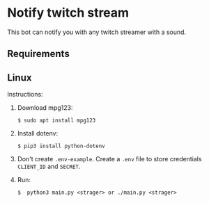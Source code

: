 # Notify twitch stream

This bot can notify you with any twitch streamer with a sound.

## Requirements

## Linux

Instructions:

1.  Download mpg123:

        $ sudo apt install mpg123

2.  Install dotenv:

        $ pip3 install python-dotenv

3.  Don't create `.env-example`. Create a `.env` file to store credentials `CLIENT_ID`
    and `SECRET`.

4.  Run:

        $  python3 main.py <strager> or ./main.py <strager>
